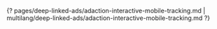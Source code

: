 {? pages/deep-linked-ads/adaction-interactive-mobile-tracking.md | multilang/deep-linked-ads/adaction-interactive-mobile-tracking.md ?}
